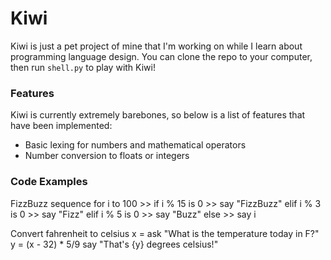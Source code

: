 # Kiwi
Kiwi is just a pet project of mine that I'm working on while I learn about programming language design. You can clone the repo to your computer, then run ``shell.py`` to play with Kiwi!

### Features
Kiwi is currently extremely barebones, so below is a list of features that have been implemented:
* Basic lexing for numbers and mathematical operators
* Number conversion to floats or integers

### Code Examples
FizzBuzz sequence
	for i to 100 >>
		if i % 15 is 0 >> say "FizzBuzz"
		elif i % 3 is 0 >> say "Fizz"
		elif i % 5 is 0 >> say "Buzz"
		else >> say i

Convert fahrenheit to celsius
	x = ask "What is the temperature today in F?"
	y = (x - 32) * 5/9
	say "That's {y} degrees celsius!"
